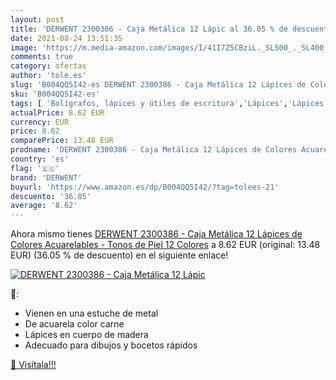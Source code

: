 ```yaml
---
layout: post
title: 'DERWENT 2300386 - Caja Metálica 12 Lápic al 36.05 % de descuento'
date: 2021-08-24 13:51:35
image: 'https://m.media-amazon.com/images/I/41I7Z5CBziL._SL500_._SL400_.jpg'
comments: true
category: ofertas
author: 'tole.es'
slug: 'B004QQ5I42-es DERWENT 2300386 - Caja Metálica 12 Lápices de Colores...'
sku: 'B004QQ5I42-es'
tags: [ 'Bolígrafos, lápices y útiles de escritura','Lápices','Lápices de colores para adultos','Oficina y papelería','derwent','lápices', ]
actualPrice: 8.62 EUR
currency: EUR
price: 8.62
comparePrice: 13.48 EUR
prodname: 'DERWENT 2300386 - Caja Metálica 12 Lápices de Colores Acuarelables - Tonos de Piel 12 Colores'
country: 'es'
flag: '🇪🇸'
brand: 'DERWENT'
buyurl: 'https://www.amazon.es/dp/B004QQ5I42/?tag=tolees-21'
descuento: '36.05'
average: '8.62'
---
```


Ahora mismo tienes [DERWENT 2300386 - Caja Metálica 12 Lápices de Colores Acuarelables - Tonos de Piel 12 Colores](https://www.amazon.es/dp/B004QQ5I42/?tag=tolees-21) a 8.62 EUR (original: 13.48 EUR) (36.05 %  de descuento) en el siguiente enlace!

[![DERWENT 2300386 - Caja Metálica 12 Lápic](https://m.media-amazon.com/images/I/41I7Z5CBziL._SL500_._SL400_.jpg)](https://www.amazon.es/dp/B004QQ5I42/?tag=tolees-21)

🔎:

- Vienen en una estuche de metal
- De acuarela color carne
- Lápices en cuerpo de madera
- Adecuado para dibujos y bocetos rápidos

[🛒 Visítala!!!](https://www.amazon.es/dp/B004QQ5I42/?tag=tolees-21)
